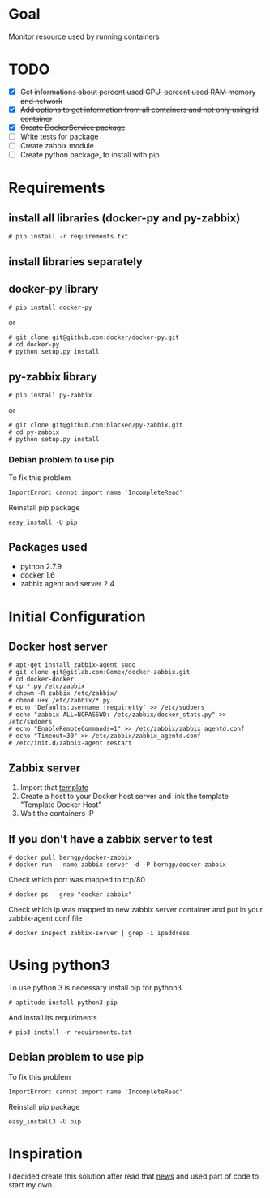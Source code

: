 # Goal

Monitor resource used by running containers

# TODO

- [x] ~~Get informations about percent used CPU, percent used RAM memory and network~~ 
- [x] ~~Add options to get information from all containers and not only using id container~~
- [x] ~~Create DockerService package~~
- [ ] Write tests for package
- [ ] Create zabbix module
- [ ] Create python package, to install with pip

# Requirements

## install all libraries (docker-py and py-zabbix)
```
# pip install -r requirements.txt
```

## install libraries separately

## docker-py library 

``` 
# pip install docker-py
```

or

```
# git clone git@github.com:docker/docker-py.git
# cd docker-py
# python setup.py install
```

## py-zabbix library 

```
# pip install py-zabbix
```
or

```
# git clone git@github.com:blacked/py-zabbix.git
# cd py-zabbix
# python setup.py install
```
### Debian problem to use pip

To fix this problem

```
ImportError: cannot import name 'IncompleteRead'
```

Reinstall pip package

```
easy_install -U pip
```

## Packages used

* python 2.7.9
* docker 1.6
* zabbix agent and server 2.4

# Initial Configuration

## Docker host server

```
# apt-get install zabbix-agent sudo
# git clone git@gitlab.com:Gomex/docker-zabbix.git
# cd docker-docker
# cp *.py /etc/zabbix
# chowm -R zabbix /etc/zabbix/
# chmod u+x /etc/zabbix/*.py
# echo 'Defaults:username !requiretty' >> /etc/sudoers
# echo "zabbix ALL=NOPASSWD: /etc/zabbix/docker_stats.py" >> /etc/sudoers
# echo "EnableRemoteCommands=1" >> /etc/zabbix/zabbix_agentd.conf
# echo "Timeout=30" >> /etc/zabbix/zabbix_agentd.conf
# /etc/init.d/zabbix-agent restart
```

## Zabbix server

1. Import that [template](https://gitlab.com/Gomex/docker-monitor/raw/master/zbx_export_templates.xml) 
1. Create a host to your Docker host server and link the template "Template Docker Host"
1. Wait the containers :P

## If you don't have a zabbix server to test

```
# docker pull berngp/docker-zabbix
# docker run --name zabbix-server -d -P berngp/docker-zabbix
```

Check which port was mapped to tcp/80

``` 
# docker ps | grep "docker-zabbix"
```

Check which ip was mapped to new zabbix server container and put in your zabbix-agent conf file

```
# docker inspect zabbix-server | grep -i ipaddress
```

# Using python3

To use python 3 is necessary install pip for python3

```
# aptitude install python3-pip
```

And install its requiriments

```
# pip3 install -r requirements.txt

```

## Debian problem to use pip

To fix this problem

```
ImportError: cannot import name 'IncompleteRead'
```

Reinstall pip package

```
easy_install3 -U pip
```


# Inspiration

I decided create this solution after read that [news](http://www.rackspace.com/blog/addressing-hybrid-architecture-complexity-with-new-docker-monitoring-plugin/) and used part of code to start my own.
